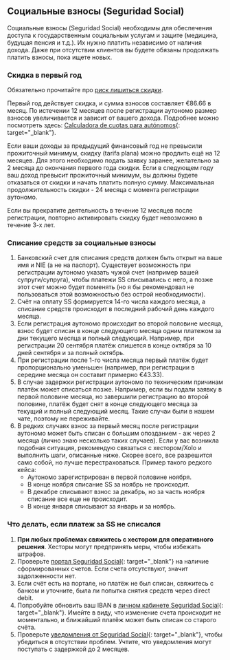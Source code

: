 ## Социальные взносы (Seguridad Social)

Социальные взносы (Seguridad Social) необходимы для обеспечения доступа к государственным социальным услугам и
защите (медицина, будущая пенсия и т.д.). Их нужно платить независимо от наличия дохода. Даже при отсутствии
клиентов вы будете обязаны продолжать платить взносы, пока ищете новых.

### Скидка в первый год

Обязательно прочитайте про [риск лишиться скидки](#риск-лишиться-скидки-seguridad-social).

Первый год действует скидка, и сумма взносов составляет €86.66 в месяц. По истечении 12 месяцев после регистрации
аутономо размер взносов увеличивается и зависит от вашего дохода. Подробнее можно посмотреть
здесь: [Calculadora de cuotas para autónomos](https://portal.seg-social.gob.es/wps/portal/importass/importass/tramites/simuladorRETAPublico){:
target="_blank"}.

Если ваши доходы за предыдущий финансовый год не превысили прожиточный минимум, скидку (tarifa plana) можно продлить ещё
на 12 месяцев. Для этого необходимо подать заявку заранее, желательно за 2 месяца до окончания первого года скидки. Если
в следующем году ваш доход превысит прожиточный минимум, вы должны будете отказаться от скидки и начать платить полную
сумму. Максимальная продолжительность скидки - 24 месяца с момента регистрации аутономо.

Если вы прекратите деятельность в течение 12 месяцев после регистрации, повторно активировать скидку будет невозможно в
течение 3-х лет.

### Списание средств за социальные взносы

1. Банковский счет для списания средств должен быть открыт на ваше имя и NIE (а не на паспорт). Существует возможность
   при регистрации аутономо указать чужой счет (например вашей супруги/супруга), чтобы платежи SS списывались с него, а
   позже этот счет можно будет поменять (но я бы рекомендовал не пользоваться этой возможностью без острой
   необходимости).
2. Счёт на оплату SS формируется 14-го числа каждого месяца, а списание средств происходит в последний рабочий день
   каждого месяца.
3. Если регистрация аутономо происходит во второй половине месяца, взнос будет списан в конце следующего месяца одним
   платежом за дни текущего месяца и полный следующий. Например, при регистрации 20 сентября платёж спишется в конце
   октября за 10 дней сентября и за полный октябрь.
4. При регистрации после 1-го числа месяца первый платёж будет пропорционально уменьшен (например, при регистрации в
   середине месяца он составит примерно €43.33).
5. В случае задержки регистрации аутономо по техническим причинам платёж может списаться позже. Например, если вы
   подали заявку в первой половине месяца, но завершили регистрацию во второй половине, платёж будет снят в конце
   следующего месяца за текущий и полный следующий месяц. Такие случаи были в нашем чате, поэтому не переживайте.
6. В редких случаях взнос за первый месяц после регистрации аутономо может быть списан с большим опозданием - аж через 2
   месяца (лично знаю несколько таких случаев). Если у вас возникла подобная ситуация, рекомендую связаться с
   хестором/Xolo и выполнить шаги, описанные ниже. Скорее всего, все разрешится само собой, но лучше перестраховаться.
   Пример такого редкого кейса:
    - Аутономо зарегистрирован в первой половине ноября.
    - В конце ноября списание SS за ноябрь не происходит.
    - В декабре списывают взнос за декабрь, но за часть ноября списание все еще не происходит.
    - В конце января списывают за январь и за ноябрь.

### Что делать, если платеж за SS не списался

1. **При любых проблемах свяжитесь с хестором для оперативного решения**. Хесторы могут предпринять меры, чтобы избежать
   штрафов.
2. Проверьте
   [портал Seguridad Social](https://portal.seg-social.gob.es/wps/portal/importass/importass/Categorias/Consulta+de+pagos+y+deudas/ConsultaRecibos){:
   target="_blank"}
   на наличие сформированных счетов. Если счета отсутствуют, значит задолженности нет.
3. Если счёт есть на портале, но платёж не был списан, свяжитесь с банком и уточните, была ли попытка снятия средств
   через direct debit.
4. Попробуйте обновить ваш IBAN
   в [личном кабинете Seguridad Social](https://sede.seg-social.gob.es/wps/portal/sede/sede/Ciudadanos/cotizacion/202115){:
   target="_blank"}.
   Имейте в виду, что изменение счета происходит не
   моментально, и ближайший платёж может быть списан со старого счёта.
5. Проверьте
   [уведомления от Seguridad Social](https://sede.seg-social.gob.es/wps/portal/sede/sede/Inicio/NotificacionesTelematicas/){:
   target="_blank"}, чтобы убедиться в отсутствии проблем. Учтите, что уведомления могут поступать с задержкой до 2
   месяцев.
